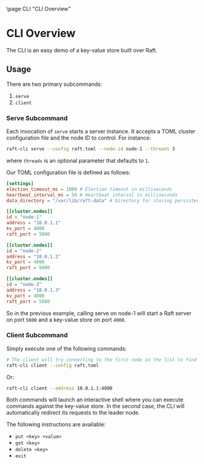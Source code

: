 \page CLI "CLI Overview"

# CLI Overview

The CLI is an easy demo of a key-value store built over Raft.

## Usage

There are two primary subcommands:

1. `serve`
2. `client`

### Serve Subcommand

Each invocation of `serve` starts a server instance.
It accepts a TOML cluster configuration file and the node ID to control. For instance:

```bash
raft-cli serve --config raft.toml --node-id node-1 --threads 3
```

where `threads` is an optional parameter that defaults to `1`.

Our TOML configuration file is defined as follows:

```toml
[settings]
election_timeout_ms = 1000 # Election timeout in milliseconds
heartbeat_interval_ms = 50 # Heartbeat interval in milliseconds
data_directory = "/var/lib/raft-data" # Directory for storing persistent data

[[cluster.nodes]]
id = "node-1"
address = "10.0.1.1"
kv_port = 4000
raft_port = 5000

[[cluster.nodes]]
id = "node-2"
address = "10.0.1.2"
kv_port = 4000
raft_port = 5000

[[cluster.nodes]]
id = "node-3"
address = "10.0.1.3"
kv_port = 4000
raft_port = 5000
```

So in the previous example, calling serve on node-1 will start a Raft server on port `5000` and a key-value store on
port `4000`.

### Client Subcommand

Simply execute one of the following commands:

```bash 
# The client will try connecting to the first node in the list to find the leader.
raft-cli client --config raft.toml
```

Or:

```bash
raft-cli client --address 10.0.1.1:4000
```

Both commands will launch an interactive shell where you can execute commands against the key-value store.
In the second case, the CLI will automatically redirect its requests to the leader node.

The following instructions are available:

- `put <key> <value>`
- `get <key>`
- `delete <key>`
- `exit`